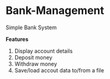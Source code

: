 # Bank-Management
Simple Bank System

**Features**
1. Display account details
2. Deposit money
3. Withdraw money
4. Save/load accout data to/from a file
